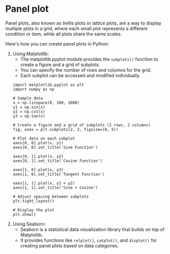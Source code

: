# Panel plot
  Panel plots, also known as trellis plots or lattice plots, are a way to display multiple plots in a grid, where each small plot represents a different condition or item, while all plots share the same scales.

Here's how you can create panel plots in Python:
1. Using Matplotlib:
   - The matplotlib.pyplot module provides the ``subplots()`` function to create a figure and a grid of subplots.
   - You can specify the number of rows and columns for the grid.
   - Each subplot can be accessed and modified individually.
   ````console
   import matplotlib.pyplot as plt
   import numpy as np
  
   # Sample data
   x = np.linspace(0, 100, 1000)
   y1 = np.sin(x)
   y2 = np.cos(x)
   y3 = np.tan(x)
  
   # Create a figure and a grid of subplots (2 rows, 2 columns)
   fig, axes = plt.subplots(2, 2, figsize=(8, 6))
  
   # Plot data on each subplot
   axes[0, 0].plot(x, y1)
   axes[0, 0].set_title('Sine Function')
  
   axes[0, 1].plot(x, y2)
   axes[0, 1].set_title('Cosine Function')
  
   axes[1, 0].plot(x, y3)
   axes[1, 0].set_title('Tangent Function')
  
   axes[1, 1].plot(x, y1 + y2)
   axes[1, 1].set_title('Sine + Cosine')
  
   # Adjust spacing between subplots
   plt.tight_layout()
  
   # Display the plot
   plt.show()
   ````
2. Using Seaborn:
   - Seaborn is a statistical data visualization library that builds on top of Matplotlib.
   - It provides functions like ``relplot()``, ``catplot()``, and ``displot()`` for creating panel plots based on data categories.
   ````console

   ````
